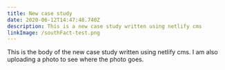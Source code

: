```yaml
---
title: New case study
date: 2020-06-12T14:47:48.740Z
description: This is a new case study written using netlify cms
linkImage: /southFact-test.png
---
```

This is the body of the new case study written using netlify cms. I am also uploading a photo to see where the photo goes.